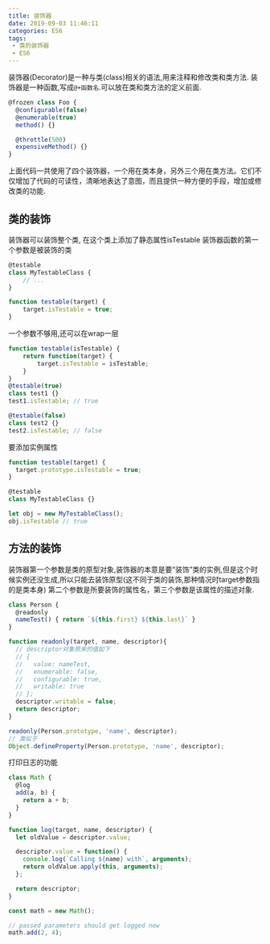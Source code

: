 ```yaml
---
title: 装饰器
date: 2019-09-03 11:46:11
categories: ES6
tags:
 - 类的装饰器
 - ES6
---
```

装饰器(Decorator)是一种与类(class)相关的语法,用来注释和修改类和类方法.
装饰器是一种函数,写成`@+函数名`.可以放在类和类方法的定义前面.
```js
@frozen class Foo {
  @configurable(false)
  @enumerable(true)
  method() {}

  @throttle(500)
  expensiveMethod() {}
}
```
上面代码一共使用了四个装饰器，一个用在类本身，另外三个用在类方法。它们不仅增加了代码的可读性，清晰地表达了意图，而且提供一种方便的手段，增加或修改类的功能.
<!-- more -->
## 类的装饰
装饰器可以装饰整个类, 在这个类上添加了静态属性isTestable
装饰器函数的第一个参数是被装饰的类
```js
@testable
class MyTestableClass {
    // ...
}

function testable(target) {
    target.isTestable = true;
}
```
一个参数不够用,还可以在wrap一层
```js
function testable(isTestable) {
    return function(target) {
        target.isTestable = isTestable;
    }
}
@testable(true)
class test1 {}
test1.isTestable; // true

@testable(false)
class test2 {}
test2.isTestable; // false
```
要添加实例属性
```js
function testable(target) {
  target.prototype.isTestable = true;
}

@testable
class MyTestableClass {}

let obj = new MyTestableClass();
obj.isTestable // true
```
## 方法的装饰
装饰器第一个参数是类的原型对象,装饰器的本意是要“装饰”类的实例,但是这个时候实例还没生成,所以只能去装饰原型(这不同于类的装饰,那种情况时target参数指的是类本身)
第二个参数是所要装饰的属性名，第三个参数是该属性的描述对象.
```js
class Person {
  @readonly
  nameTest() { return `${this.first} ${this.last}` }
}

function readonly(target, name, descriptor){
  // descriptor对象原来的值如下
  // {
  //   value: nameTest,
  //   enumerable: false,
  //   configurable: true,
  //   writable: true
  // };
  descriptor.writable = false;
  return descriptor;
}

readonly(Person.prototype, 'name', descriptor);
// 类似于
Object.defineProperty(Person.prototype, 'name', descriptor);
```
打印日志的功能
```js
class Math {
  @log
  add(a, b) {
    return a + b;
  }
}

function log(target, name, descriptor) {
  let oldValue = descriptor.value;

  descriptor.value = function() {
    console.log(`Calling ${name} with`, arguments);
    return oldValue.apply(this, arguments);
  };

  return descriptor;
}

const math = new Math();

// passed parameters should get logged now
math.add(2, 4);
```
